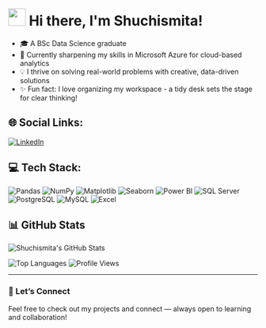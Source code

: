 <h1 align="left">
  <img src="https://media.giphy.com/media/hvRJCLFzcasrR4ia7z/giphy.gif" width="35"> Hi there, I'm Shuchismita!
</h1>



- 🎓 A BSc Data Science graduate 
- 🌱 Currently sharpening my skills in Microsoft Azure for cloud-based analytics
- 💡 I thrive on solving real-world problems with creative, data-driven solutions
- ✨ Fun fact: I love organizing my workspace - a tidy desk sets the stage for clear thinking!



## 🌐 Social Links:
[![LinkedIn](https://img.shields.io/badge/-LinkedIn-0077B5?style=for-the-badge&logo=linkedin&logoColor=white)](https://www.linkedin.com/in/shuchismitamandal/)



## 💻 Tech Stack:
![Pandas](https://img.shields.io/badge/Pandas-150458?style=for-the-badge&logo=pandas&logoColor=white)
![NumPy](https://img.shields.io/badge/Numpy-013243?style=for-the-badge&logo=numpy&logoColor=white)
![Matplotlib](https://img.shields.io/badge/Matplotlib-ffffff?style=for-the-badge&logo=matplotlib&logoColor=black)
![Seaborn](https://img.shields.io/badge/Seaborn-9eabb0?style=for-the-badge&logoColor=white)
![Power BI](https://img.shields.io/badge/Power%20BI-F2C811?style=for-the-badge&logo=powerbi&logoColor=black)
![SQL Server](https://img.shields.io/badge/SQL%20Server-CC2927?style=for-the-badge&logo=microsoft%20sql%20server&logoColor=white)
![PostgreSQL](https://img.shields.io/badge/PostgreSQL-336791?style=for-the-badge&logo=postgresql&logoColor=white)
![MySQL](https://img.shields.io/badge/MySQL-00000F?style=for-the-badge&logo=mysql&logoColor=white)
![Excel](https://img.shields.io/badge/Microsoft%20Excel-217346?style=for-the-badge&logo=microsoft%20excel&logoColor=white)

## 📊 GitHub Stats
![Shuchismita's GitHub Stats](https://github-readme-stats.vercel.app/api?username=ShuchismitaMandal&show_icons=true&theme=radical&hide=prs,issues&count_private=true&cache_seconds=60)

![Top Languages](https://github-readme-stats.vercel.app/api/top-langs/?username=ShuchismitaMandal&layout=compact&theme=radical&cache_seconds=60)
![Profile Views](https://komarev.com/ghpvc/?username=shuchismitamandal&label=Profile%20views&color=0e75b6&style=flat)



---

### 📌 Let’s Connect  
Feel free to check out my projects and connect — always open to learning and collaboration!

